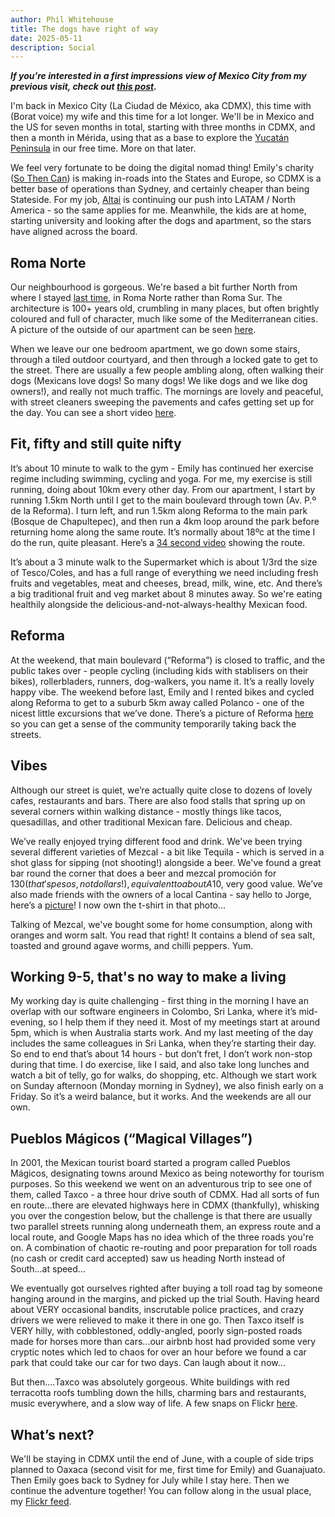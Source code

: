 ```yaml
---
author: Phil Whitehouse
title: The dogs have right of way
date: 2025-05-11
description: Social
---
```

***If you're interested in a first impressions view of Mexico City from my previous visit, check out [this post](/posts/cdmxpt1/).***

I'm back in Mexico City (La Ciudad de México, aka CDMX), this time with (Borat voice) my wife and this time for a lot longer. We'll be in Mexico and the US for seven months in total, starting with three months in CDMX, and then a month in Mérida, using that as a base to explore the [Yucatán Peninsula](https://www.google.com/maps/place/Yucatán+Peninsula/@19.5636533,-91.7724574,7z/data=!3m1!4b1!4m6!3m5!1s0x8f59e3c0b627dc33:0x30ae11a8a469643!8m2!3d18.806656!4d-89.3985283!16zL20vMDRsenM4?entry=ttu&g_ep=EgoyMDI1MDUwNy4wIKXMDSoASAFQAw%3D%3D) in our free time. More on that later.

We feel very fortunate to be doing the digital nomad thing! Emily's charity ([So Then Can](https://www.sotheycan.org)) is making in-roads into the States and Europe, so CDMX is a better base of operations than Sydney, and certainly cheaper than being Stateside. For my job, [Altai](http://altaicasting.com) is continuing our push into LATAM / North America - so the same applies for me. Meanwhile, the kids are at home, starting university and looking after the dogs and apartment, so the stars have aligned across the board.

## Roma Norte

Our neighbourhood is gorgeous. We're based a bit further North from where I stayed [last time](/posts/cdmxpt1/), in Roma Norte rather than Roma Sur. The architecture is 100+ years old, crumbling in many places, but often brightly coloured and full of character, much like some of the Mediterranean cities. A picture of the outside of our apartment can be seen [here](https://www.flickr.com/photos/philliecasablanca/54476628525/in/album-72177720325515091).

When we leave our one bedroom apartment, we go down some stairs, through a tiled outdoor courtyard, and then through a locked gate to get to the street. There are usually a few people ambling along, often walking their dogs (Mexicans love dogs! So many dogs! We like dogs and we like dog owners!), and really not much traffic. The mornings are lovely and peaceful, with street cleaners sweeping the pavements and cafes getting set up for the day. You can see a short video [here](https://www.flickr.com/photos/philliecasablanca/54477281847/in/album-72177720325515091/lightbox/).

## Fit, fifty and still quite nifty

It’s about 10 minute to walk to the gym - Emily has continued her exercise regime including swimming, cycling and yoga. For me, my exercise is still running, doing about 10km every other day. From our apartment, I start by running 1.5km North until I get to the main boulevard through town (Av. P.º de la Reforma). I turn left, and run 1.5km along Reforma to the main park (Bosque de Chapultepec), and then run a 4km loop around the park before returning home along the same route. It’s normally about 18ºc at the time I do the run, quite pleasant. Here’s a [34 second video](https://youtu.be/0e_3LzpECXM) showing the route.

It’s about a 3 minute walk to the Supermarket which is about 1/3rd the size of Tesco/Coles, and has a full range of everything we need including fresh fruits and vegetables, meat and cheeses, bread, milk, wine, etc. And there’s a big traditional fruit and veg market about 8 minutes away. So we're eating healthily alongside the delicious-and-not-always-healthy Mexican food.

## Reforma

At the weekend, that main boulevard (“Reforma”) is closed to traffic, and the public takes over - people cycling (including kids with stablisers on their bikes), rollerbladers, runners, dog-walkers, you name it. It’s a really lovely happy vibe. The weekend before last, Emily and I rented bikes and cycled along Reforma to get to a suburb 5km away called Polanco - one of the nicest little excursions that we’ve done. There’s a picture of Reforma [here](https://www.flickr.com/photos/philliecasablanca/54499088380/in/album-72177720325515091) so you can get a sense of the community temporarily taking back the streets.

## Vibes

Although our street is quiet, we’re actually quite close to dozens of lovely cafes, restaurants and bars. There are also food stalls that spring up on several corners within walking distance - mostly things like tacos, quesadillas, and other traditional Mexican fare. Delicious and cheap.

We’ve really enjoyed trying different food and drink. We've been trying several different varieties of Mezcal - a bit like Tequila - which is served in a shot glass for sipping (not shooting!) alongside a beer. We've found a great bar round the corner that does a beer and mezcal promoción for $130 (that's pesos, not dollars!), equivalent to about A$10, very good value. We’ve also made friends with the owners of a local Cantina - say hello to Jorge, here’s a [picture](https://www.flickr.com/photos/philliecasablanca/54478200274/in/album-72177720325515091)! I now own the t-shirt in that photo...

Talking of Mezcal, we've bought some for home consumption, along with oranges and worm salt. You read that right! It contains a blend of sea salt, toasted and ground agave worms, and chilli peppers. Yum.

## Working 9-5, that's no way to make a living

My working day is quite challenging - first thing in the morning I have an overlap with our software engineers in Colombo, Sri Lanka, where it’s mid-evening, so I help them if they need it. Most of my meetings start at around 5pm, which is when Australia starts work. And my last meeting of the day includes the same colleagues in Sri Lanka, when they’re starting their day. So end to end that’s about 14 hours - but don’t fret, I don’t work non-stop during that time. I do exercise, like I said, and also take long lunches and watch a bit of telly, go for walks, do shopping, etc. Although we start work on Sunday afternoon (Monday morning in Sydney), we also finish early on a Friday. So it’s a weird balance, but it works. And the weekends are all our own.

## Pueblos Mágicos (“Magical Villages”)

In 2001, the Mexican tourist board started a program called Pueblos Mágicos, designating towns around Mexico as being noteworthy for tourism purposes. So this weekend we went on an adventurous trip to see one of them, called Taxco - a three hour drive south of CDMX. Had all sorts of fun en route...there are elevated highways here in CDMX (thankfully), whisking you over the congestion below, but the challenge is that there are usually two parallel streets running along underneath them, an express route and a local route, and Google Maps has no idea which of the three roads you're on. A combination of chaotic re-routing and poor preparation for toll roads (no cash or credit card accepted) saw us heading North instead of South...at speed...

We eventually got ourselves righted after buying a toll road tag by someone hanging around in the margins, and picked up the trial South. Having heard about VERY occasional bandits, inscrutable police practices, and crazy drivers we were relieved to make it there in one go. Then Taxco itself is VERY hilly, with cobblestoned, oddly-angled, poorly sign-posted roads made for horses more than cars...our airbnb host had provided some very cryptic notes which led to chaos for over an hour before we found a car park that could take our car for two days. Can laugh about it now...

But then....Taxco was absolutely gorgeous. White buildings with red terracotta roofs tumbling down the hills, charming bars and restaurants, music everywhere, and a slow way of life. A few snaps on Flickr [here](https://www.flickr.com/photos/philliecasablanca/albums/72177720326027036).  

## What’s next?

We'll be staying in CDMX until the end of June, with a couple of side trips planned to Oaxaca (second visit for me, first time for Emily) and Guanajuato. Then Emily goes back to Sydney for July while I stay here. Then we continue the adventure together! You can follow along in the usual place, my [Flickr feed](http://flickr.com/photos/philliecasablanca/).

